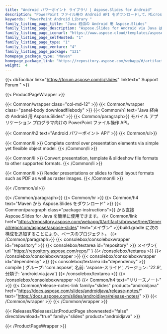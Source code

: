 ```yaml
---
title: "Android パワーポイント ライブラリ | Aspose.Slides for Android"
description: "PowerPoint ファイル用の Android API をダウンロードして、Microsoft PowerPoint に依存することなく、プレゼンテーションの読み取り、書き込み、変更、マージ、分割、変換、および操作を含む幅広いプレゼンテーション処理タスクを実行します。"
keywords: "PowerPoint Android Library "
family_listing_page_title: "Java 経由の Android 用 Aspose.Slides"
family_listing_page_description: "Aspose.Slides for Android via Java は、モバイル アプリケーション プログラマ向けの PowerPoint ファイル操作 API です。 Android 開発者は、PowerPoint プレゼンテーションの読み取り、書き込み、操作、変換など、幅広いプレゼンテーション処理タスクを実行できます。これはスタンドアロンのプレゼンテーション Android API であるため、Microsoft PowerPoint を含む他の製品には依存しません。"
family_listing_page_iconurl: "https://www.aspose.cloud/templates/aspose/App_Themes/V3/images/slides/272x272/aspose_slides-for-android-min.png"
family_listing_page_selfHosted: "1"
family_listing_page_type: "1"
family_listing_page_venture: "4"
family_listing_page_package: "121"
homepage_package_type: "Maven"
homepage_package_link: "https://repository.aspose.com/webapp/#/artifacts/browse/tree/General/repo/com/aspose/aspose-slides"
weight:  4
---
```


{{< dbToolbar link="https://forum.aspose.com/c/slides" linktext=" Support Forum " >}}


{{< ProductPageWrapper >}}

<!-- ProductPageContent-->
{{< Common/wrapper class="col-md-12" >}}
{{< Common/wrapper class="panel-body downloadfilebody" >}}
{{< Common/h1 text="Java 経由の Android 用 Aspose.Slides" >}}
{{< Common/paragraph>}}
モバイル アプリケーション プログラマ向けの PowerPoint ファイル操作 API。

{{< Common/h2 text="Android パワーポイント API"  >}}
 {{< Common/ul>}}
 
   {{< Common/li >}} Complete control over presentation elements via simple yet flexible object model. {{< /Common/li >}}

   {{< Common/li >}} Convert presentation, template & slideshow file formats to other supported formats. {{< /Common/li >}}

   {{< Common/li >}} Render presentations or slides to fixed layout formats such as PDF as well as raster images. {{< /Common/li >}}

 {{< /Common/ul>}}


{{< /Common/paragraph>}}
{{< Common/hr >}}
{{< Common/h4 text="Maven から Aspose.Slides をダウンロード"  >}}
{{< Common/paragraph class="package-instructions">}}
から直接 Aspose.Slides for Java を簡単に使用できます。
{{< Common/link href="https://repository.aspose.com/webapp/#/artifacts/browse/tree/General/repo/com/aspose/aspose-slides" text="メイヴン"  >}}build.gradle に次の構成を追加することにより、ベースのプロジェクト。
 {{< /Common/paragraph>}}
{{< consolebox/consoleboxwrapper id="repository" >}}
{{< consolebox/textarea id="repository" >}}
 メイヴン{
    url "https://repository.aspose.com/repo/" } {{< /consolebox/textarea >}}
{{< /consolebox/consoleboxwrapper >}}
{{< consolebox/consoleboxwrapper id="dependency" >}}
{{< consolebox/textarea id="dependency" >}} compile (
        グループ: 'com.aspose',
        名前: 'aspose-スライド',
        バージョン: '22.9',
        分類子: 'android.via.java') {{< /consolebox/textarea >}}
{{< /consolebox/consoleboxwrapper >}}
{{< Common/h4 text="リリースノート"  >}}
{{< Common/release-notes-link family="slides" product="androidjava" href="https://docs.aspose.com/slides/androidjava/release-notes/" text="https://docs.aspose.com/slides/androidjava/release-notes/"  >}}
{{< /Common/wrapper >}}
{{< /Common/wrapper >}}

<!-- /ProductPageContent-->



<!-- ReleasesListProductPage-->
   {{< Releases/ReleasesListProductPage shownested="false"  directdownload="true" family="slides" product="androidjava" >}}
<!-- /ReleasesListProductPage-->

{{< /ProductPageWrapper >}}



